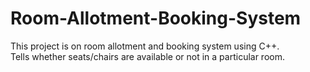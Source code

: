 # Room-Allotment-Booking-System
This project is on room allotment and booking system using C++.  
Tells whether seats/chairs are available or not in a particular room.
